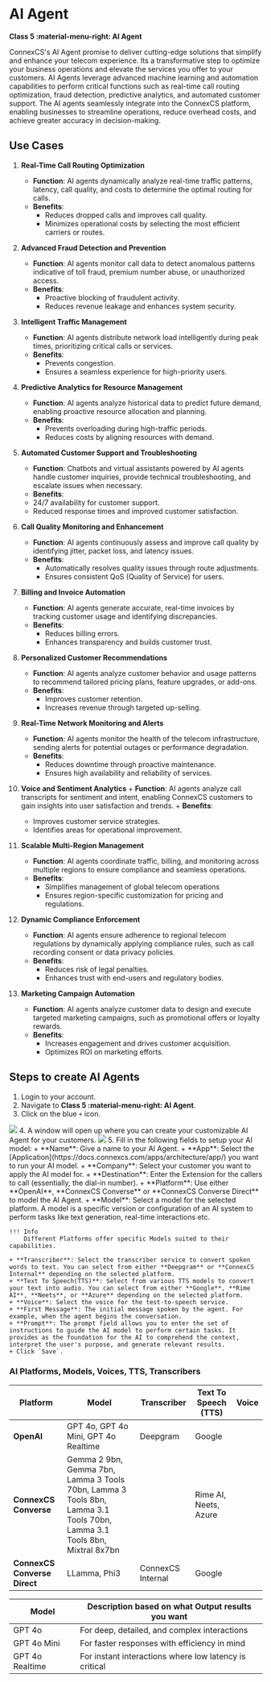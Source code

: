 # AI Agent

**Class 5 :material-menu-right: AI Agent**

ConnexCS's AI Agent promise to deliver cutting-edge solutions that simplify and enhance your telecom experience.
Its a transformative step to optimize your business operations and elevate the services you offer to your customers.
AI Agents leverage advanced machine learning and automation capabilities to perform critical functions such as real-time call routing optimization, fraud detection, predictive analytics, and automated customer support.
The AI agents seamlessly integrate into the ConnexCS platform, enabling businesses to streamline operations, reduce overhead costs, and achieve greater accuracy in decision-making.

## Use Cases

1. **Real-Time Call Routing Optimization**
    + **Function**: AI agents dynamically analyze real-time traffic patterns, latency, call quality, and costs to determine the optimal routing for calls.
    + **Benefits**:
      + Reduces dropped calls and improves call quality.
      + Minimizes operational costs by selecting the most efficient carriers or routes.

2. **Advanced Fraud Detection and Prevention**
    + **Function**: AI agents monitor call data to detect anomalous patterns indicative of toll fraud, premium number abuse, or unauthorized access.
    + **Benefits**:
      + Proactive blocking of fraudulent activity.
      + Reduces revenue leakage and enhances system security.

3. **Intelligent Traffic Management**
   + **Function**: AI agents distribute network load intelligently during peak times, prioritizing critical calls or services.
   + **Benefits**:
     + Prevents congestion.
     + Ensures a seamless experience for high-priority users.

4. **Predictive Analytics for Resource Management**
    + **Function**: AI agents analyze historical data to predict future demand, enabling proactive resource allocation and planning.
    + **Benefits**:
      + Prevents overloading during high-traffic periods.
      + Reduces costs by aligning resources with demand.

5. **Automated Customer Support and Troubleshooting**
   + **Function**: Chatbots and virtual assistants powered by AI agents handle customer inquiries, provide technical troubleshooting, and escalate issues when necessary.
   + **Benefits**:
    + 24/7 availability for customer support.
    + Reduced response times and improved customer satisfaction.

6. **Call Quality Monitoring and Enhancement**
   + **Function**: AI agents continuously assess and improve call quality by identifying jitter, packet loss, and latency issues.
   + **Benefits**:
        + Automatically resolves quality issues through route adjustments.
        + Ensures consistent QoS (Quality of Service) for users.

7. **Billing and Invoice Automation**
    + **Function**: AI agents generate accurate, real-time invoices by tracking customer usage and identifying discrepancies.
    + **Benefits**:
        + Reduces billing errors.
        + Enhances transparency and builds customer trust.

8. **Personalized Customer Recommendations**
    + **Function**: AI agents analyze customer behavior and usage patterns to recommend tailored pricing plans, feature upgrades, or add-ons.
    + **Benefits**:
      + Improves customer retention.
      + Increases revenue through targeted up-selling.

9. **Real-Time Network Monitoring and Alerts**
    + **Function**: AI agents monitor the health of the telecom infrastructure, sending alerts for potential outages or performance degradation.
    + **Benefits**:
      + Reduces downtime through proactive maintenance.
      + Ensures high availability and reliability of services.

10.  **Voice and Sentiment Analytics**
    + **Function**: AI agents analyze call transcripts for sentiment and intent, enabling ConnexCS customers to gain insights into user satisfaction and trends.
    + **Benefits**:
      + Improves customer service strategies.
      + Identifies areas for operational improvement.

11. **Scalable Multi-Region Management**
    + **Function**: AI agents coordinate traffic, billing, and monitoring across multiple regions to ensure compliance and seamless operations.
    + **Benefits**:
      + Simplifies management of global telecom operations
      + Ensures region-specific customization for pricing and regulations.

12. **Dynamic Compliance Enforcement**
    + **Function**: AI agents ensure adherence to regional telecom regulations by dynamically applying compliance rules, such as call recording consent or data privacy policies.
    + **Benefits**:
      + Reduces risk of legal penalties.
      + Enhances trust with end-users and regulatory bodies.

13. **Marketing Campaign Automation**
    + **Function**: AI agents analyze customer data to design and execute targeted marketing campaigns, such as promotional offers or loyalty rewards.
    + **Benefits**:
      + Increases engagement and drives customer acquisition.
      + Optimizes ROI on marketing efforts.

## Steps to create AI Agents

1. Login to your account.
2. Navigate to **Class 5 :material-menu-right: AI Agent**.
3. Click on the blue `+` icon.
<img src= "ai1">
4. A window will open up where you can create your customizable AI Agent for your customers.
<img src= "ai1">
5. Fill in the following fields to setup your AI model:
    + **Name**: Give a name to your AI Agent.
    + **App**: Select the [Application](https://docs.connexcs.com/apps/architecture/app/) you want to run your AI model.
    + **Company**: Select your customer you want to apply the AI model for.
    + **Destination**: Enter the Extension for the callers to call (essentially, the dial-in number).
    + **Platform**: Use either **OpenAI**, **ConnexCS Converse** or **ConnexCS Converse Direct** to model the AI Agent.
    + **Model**: Select a model for the selected platform. A model is a specific version or configuration of an AI system to perform tasks like text generation, real-time interactions etc.

    !!! Info
        Different Platforms offer specific Models suited to their capabilities.

    + **Transcriber**: Select the transcriber service to convert spoken words to text. You can select from either **Deepgram** or **ConnexCS Internal** depending on the selected platform.
    + **Text To Speech(TTS)**: Select from various TTS models to convert your text into audio. You can select from either **Google**, **Rime AI**, **Neets**, or **Azure** depending on the selected platform.
    + **Voice**: Select the voice for the test-to-speech service.
    + **First Message**: The initial message spoken by the agent. For example, when the agent begins the conversation.
    + **Prompt**: The prompt field allows you to enter the set of instructions to guide the AI model to perform certain tasks. It provides as the foundation for the AI to comprehend the context, interpret the user's purpose, and generate relevant results.
    + Click `Save`.

### AI Platforms, Models, Voices, TTS, Transcribers

|Platform|Model|Transcriber|Text To Speech (TTS)|Voice|
|--------|-----|-----------|--------------------|-----|
|**OpenAI**|GPT 4o, GPT 4o Mini, GPT 4o Realtime|Deepgram|Google|
|**ConnexCS Converse**|Gemma 2 9bn, Gemma 7bn, Lamma 3 Tools 70bn, Lamma 3 Tools 8bn, Lamma 3.1 Tools 70bn, Lamma 3.1 Tools 8bn, Mixtral 8x7bn||Rime AI, Neets, Azure|
|**ConnexCS Converse Direct**|LLamma, Phi3|ConnexCS Internal|Google|

|Model|Description based on what Output results you want|
|-----|-----------|
|GPT 4o|For deep, detailed, and complex interactions|
|GPT 4o Mini|For faster responses with efficiency in mind|
|GPT 4o Realtime|For instant interactions where low latency is critical|
